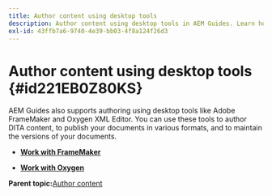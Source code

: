 ```yaml
---
title: Author content using desktop tools
description: Author content using desktop tools in AEM Guides. Learn how to work with Adobe FrameMaker and Oxygen XML Editor to author and publish DITA content.
exl-id: 43ffb7a6-9740-4e39-bb03-4f8a124f26d3
---
```

# Author content using desktop tools {#id221EB0Z80KS}

AEM Guides also supports authoring using desktop tools like Adobe FrameMaker and Oxygen XML Editor. You can use these tools to author DITA content, to publish your documents in various formats, and to maintain the versions of your documents.

-   **[Work with FrameMaker](author-desktop-framemaker.md)**  

-   **[Work with Oxygen](author-desktop-oxygen.md)**  


**Parent topic:**[Author content](authoring-content.md)
